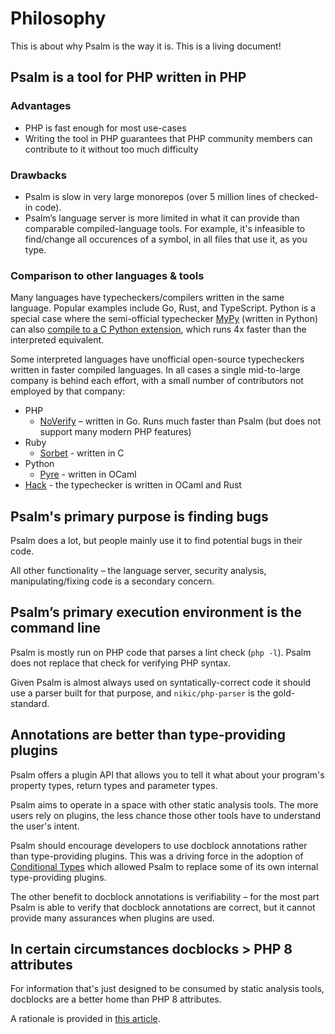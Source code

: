# Philosophy

This is about why Psalm is the way it is. This is a living document!

## Psalm is a tool for PHP written in PHP

### Advantages

- PHP is fast enough for most use-cases
- Writing the tool in PHP guarantees that PHP community members can contribute to it without too much difficulty

### Drawbacks

- Psalm is slow in very large monorepos (over 5 million lines of checked-in code).
- Psalm’s language server is more limited in what it can provide than comparable compiled-language tools. For example, it's infeasible to find/change all occurences of a symbol, in all files that use it, as you type.

### Comparison to other languages & tools

Many languages have typecheckers/compilers written in the same language. Popular examples include Go, Rust, and TypeScript. Python is a special case where the semi-official typechecker [MyPy](https://github.com/python/mypy) (written in Python) can also [compile to a C Python extension](https://github.com/python/mypy/blame/master/mypyc/README.md#L6-L10), which runs 4x faster than the interpreted equivalent.

Some interpreted languages have unofficial open-source typecheckers written in faster compiled languages. In all cases a single mid-to-large company is behind each effort, with a small number of contributors not employed by that company:

- PHP
    - [NoVerify](https://github.com/VKCOM/noverify) – written in Go. Runs much faster than Psalm (but does not support many modern PHP features)
- Ruby
    - [Sorbet](https://sorbet.org/) - written in C
- Python
    - [Pyre](https://github.com/facebook/pyre-check) - written in OCaml
- [Hack](https://github.com/facebook/hhvm) - the typechecker is written in OCaml and Rust

## Psalm's primary purpose is finding bugs

Psalm does a lot, but people mainly use it to find potential bugs in their code.

All other functionality – the language server, security analysis, manipulating/fixing code is a secondary concern.

## Psalm’s primary execution environment is the command line

Psalm is mostly run on PHP code that parses a lint check (`php -l`). Psalm does not replace that check for verifying PHP syntax.

Given Psalm is almost always used on syntatically-correct code it should use a parser built for that purpose, and `nikic/php-parser` is the gold-standard.

## Annotations are better than type-providing plugins

Psalm offers a plugin API that allows you to tell it what about your program's property types, return types and parameter types.

Psalm aims to operate in a space with other static analysis tools. The more users rely on plugins, the less chance those other tools have to understand the user's intent.

Psalm should encourage developers to use docblock annotations rather than type-providing plugins. This was a driving force in the adoption of [Conditional Types](../annotating_code/type_syntax/conditional_types.md) which allowed Psalm to replace some of its own internal type-providing plugins.

The other benefit to docblock annotations is verifiability – for the most part Psalm is able to verify that docblock annotations are correct, but it cannot provide many assurances when plugins are used.

## In certain circumstances docblocks > PHP 8 attributes

For information that's just designed to be consumed by static analysis tools, docblocks are a better home than PHP 8 attributes.

A rationale is provided in [this article](https://psalm.dev/articles/php-8-attributes).
